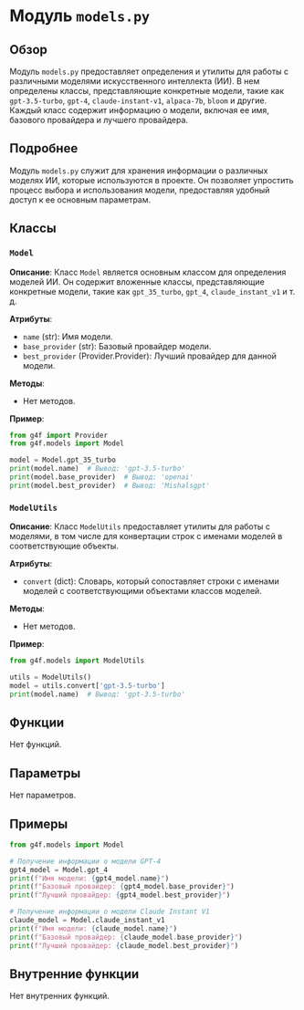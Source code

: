 # Модуль `models.py`

## Обзор

Модуль `models.py` предоставляет определения и утилиты для работы с различными моделями искусственного интеллекта (ИИ). В нем определены классы, представляющие конкретные модели, такие как `gpt-3.5-turbo`, `gpt-4`, `claude-instant-v1`, `alpaca-7b`, `bloom` и другие.  Каждый класс содержит информацию о модели, включая ее имя, базового провайдера и лучшего провайдера.

##  Подробнее

Модуль `models.py` служит для хранения информации о различных моделях ИИ, которые используются в проекте. Он позволяет упростить процесс выбора и использования модели, предоставляя  удобный доступ к ее основным параметрам.

## Классы

### `Model`

**Описание**: Класс `Model` является основным классом для определения моделей ИИ. Он содержит вложенные классы, представляющие конкретные модели, такие как `gpt_35_turbo`, `gpt_4`, `claude_instant_v1` и т. д.

**Атрибуты**:

- `name` (str): Имя модели.
- `base_provider` (str): Базовый провайдер модели.
- `best_provider` (Provider.Provider): Лучший провайдер для данной модели.

**Методы**:

- Нет методов.

**Пример**:

```python
from g4f import Provider
from g4f.models import Model

model = Model.gpt_35_turbo
print(model.name)  # Вывод: 'gpt-3.5-turbo'
print(model.base_provider)  # Вывод: 'openai'
print(model.best_provider)  # Вывод: 'Mishalsgpt'
```

### `ModelUtils`

**Описание**: Класс `ModelUtils` предоставляет утилиты для работы с моделями, в том числе для конвертации строк с именами моделей в соответствующие объекты.

**Атрибуты**:

- `convert` (dict): Словарь, который сопоставляет строки с именами моделей с соответствующими объектами классов моделей.

**Методы**:

- Нет методов.

**Пример**:

```python
from g4f.models import ModelUtils

utils = ModelUtils()
model = utils.convert['gpt-3.5-turbo']
print(model.name)  # Вывод: 'gpt-3.5-turbo'
```

## Функции

Нет функций.

## Параметры

Нет параметров.

## Примеры

```python
from g4f.models import Model

# Получение информации о модели GPT-4
gpt4_model = Model.gpt_4
print(f"Имя модели: {gpt4_model.name}")
print(f"Базовый провайдер: {gpt4_model.base_provider}")
print(f"Лучший провайдер: {gpt4_model.best_provider}")

# Получение информации о модели Claude Instant V1
claude_model = Model.claude_instant_v1
print(f"Имя модели: {claude_model.name}")
print(f"Базовый провайдер: {claude_model.base_provider}")
print(f"Лучший провайдер: {claude_model.best_provider}")
```

## Внутренние функции

Нет внутренних функций.